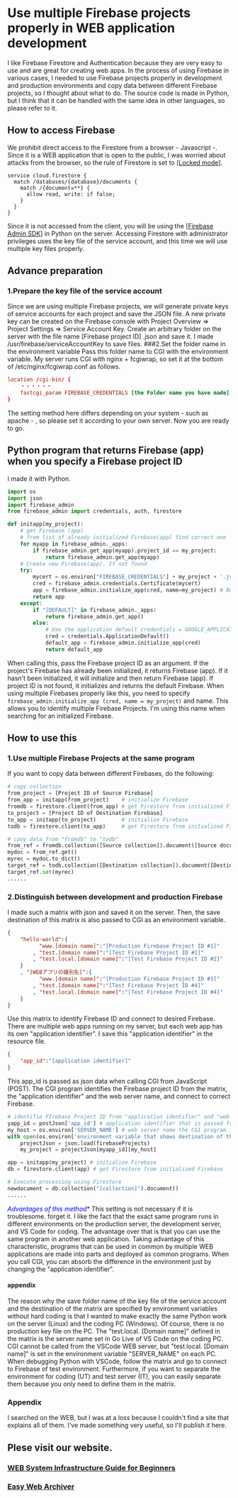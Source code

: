 # Use multiple Firebase projects properly in WEB application development
I like Firebase Firestore and Authentication because they are very easy to use and are great for creating web apps.
In the process of using Firebase in various cases, I needed to use Firebase projects properly in development and production environments and copy data between different Firebase projects, so I thought about what to do.
The source code is made in Python, but I think that it can be handled with the same idea in other languages, so please refer to it.
## How to access Firebase
We prohibit direct access to the Firestore from a browser - Javascript -. Since it is a WEB application that is open to the public, I was worried about attacks from the browser, so the rule of Firestore is set to [[Locked mode]](https://firebase.google.com/docs/firestore/quickstart?authuser=0#locked-mode).

```
service cloud.firestore {
  match /databases/{database}/documents {
    match /{document=**} {
      allow read, write: if false;
    }
  }
}
```
Since it is not accessed from the client, you will be using the [[Firebase Admin SDK]](https://firebase.google.com/docs/admin/setup) in Python on the server.
Accessing Firestore with administrator privileges uses the key file of the service account, and this time we will use multiple key files properly.
## Advance preparation
### 1.Prepare the key file of the service account
Since we are using multiple Firebase projects, we will generate private keys of service accounts for each project and save the JSON file.
A new private key can be created on the Firebase console with Project Overview => Project Settings => Service Account Key.
Create an arbitrary folder on the server with the file name [Firebase project ID] .json and save it. I made /usr/firebase/serviceAccountKey to save files.
###2.Set the folder name in the environment variable
Pass this folder name to CGI with the environment variable. My server runs CGI with nginx + fcgiwrap, so set it at the bottom of /etc/nginx/fcgiwrap.conf as follows.

```fcgiwrap.conf
location /cgi-bin/ {
    ・・・・・・
    fastcgi_param FIREBASE_CREDENTIALS [the Folder name you have made];
}
```
The setting method here differs depending on your system - such as apache - , so please set it according to your own server.
Now you are ready to go.

## Python program that returns Firebase (app) when you specify a Firebase project ID
I made it with Python.

```py
import os
import json
import firebase_admin
from firebase_admin import credentials, auth, firestore

def initapp(my_project):
    # get Firebase (app)
    # from list of already initialized Firebase(app) find correct one
    for myapp in firebase_admin._apps:
        if firebase_admin.get_app(myapp).project_id == my_project:
            return firebase_admin.get_app(myapp)
    # Create new Firebase(app), If not found
    try:
        mycert = os.environ["FIREBASE_CREDENTIALS"] + my_project + '.json'
        cred = firebase_admin.credentials.Certificate(mycert)
        app = firebase_admin.initialize_app(cred, name=my_project) # Be sure to specify name
        return app
    except:
        if "[DEFAULT]" in firebase_admin._apps:
            return firebase_admin.get_app()
        else:
            # Use the application default credentials = GOOGLE_APPLICATION_CREDENTIALS 
            cred = credentials.ApplicationDefault()
            default_app = firebase_admin.initialize_app(cred)
            return default_app

```
When calling this, pass the Firebase project ID as an argument.
If the project's Firebase has already been initialized, it returns Firebase (app). If it hasn't been initialized, it will initialize and then return Firebase (app). If project ID is not found, it initializes and returns the default Firebase.
When using multiple Firebases properly like this, you need to specify `firebase_admin.initialize_app (cred, name = my_project)` and name. This allows you to identify multiple Firebase Projects. I'm using this name when searching for an initialized Firebase.

## How to use this
### 1.Use multiple Firebase Projects at the same program
If you want to copy data between different Firebases, do the following:

```py
# copy collection
from_project = [Project ID of Source Firebase]
from_app = initapp(from_project)    # initialize Firebase
fromdb = firestore.client(from_app) # get Firestore from initialized Firebase
to_project = [Project ID of Destination Firebase]
to_app = initapp(to_project)        # initialize Firebase
todb = firestore.client(to_app)     # get Firestore from initialized Firebase

# cpoy data from "fromdb" to "todb"
from_ref = fromdb.collection([Source collection]).document([Source document-ID])
mydoc = from_ref.get()
myrec = mydoc.to_dict()
target_ref = todb.collection([Destination collection]).document([Destination document-ID])
target_ref.set(myrec)
......

```

### 2.Distinguish between development and production Firebase
I made such a matrix with json and saved it on the server. Then, the save destination of this matrix is also passed to CGI as an environment variable.

```json
{
    "hello-world":{
          "www.[domain name]":"[Production Firebase Project ID #1]"
        , "test.[domain name]":"[Test Firebase Project ID #2]"
        , "test.local.[domain name]":"[Test Firebase Project ID #2]"
    }
    , "[WEBアプリの識別名]":{
          "www.[domain name]":"[Production Firebase Project ID #3]"
        , "test.[domain name]":"[Test Firebase Project ID #4]"
        , "test.local.[domain name]":"[Test Firebase Project ID #4]"
    }
}
```
Use this matrix to identify Firebase ID and connect to desired Firebase.
There are multiple web apps running on my server, but each web app has its own "application identifier". I save this "application identifier" in the resource file.

```json
{
    "app_id":"[application identifier]"
}
```
This app_id is passed as json data when calling CGI from JavaScript (POST).
The CGI program identifies the Firebase project ID from the matrix, the "application identifier" and the web server name, and connect to correct Firebase.

```py
# identifie FIrebase Project ID from "application identifier" and "web server name"
yapp_id = postJson['app_id'] # application identifier that is passed from JavaScript
my_host = os.environ['SERVER_NAME'] # web server name the CGI program is running
with open(os.environ['environment variable that shows destination of the matrix']) as firebaseProjects:
    projectJson = json.load(firebaseProjects)
    my_project = projectJson[myapp_id][my_host]

app = initapp(my_project) # initialize Firebase
db = firestore.client(app) # get Firestore from initialized Firebase

# Execute processing using Firestore
newdocument = db.collection("[collection]").document()
......
```
**<font color="Blue">* Advantages of this method</font>**
This setting is not necessary if it is troublesome. forget it.
I like the fact that the exact same program runs in different environments on the production server, the development server, and VS Code for coding.
The advantage over that is that you can use the same program in another web application. Taking advantage of this characteristic, programs that can be used in common by multiple WEB applications are made into parts and deployed as common programs.
When you call CGI, you can absorb the difference in the environment just by changing the "application identifier".

#### appendix
The reason why the save folder name of the key file of the service account and the destination of the matrix are specified by environment variables without hard coding is that I wanted to make exactly the same Python work on the server (Linux) and the coding PC (Windows). Of course, there is no production key file on the PC.
The "test.local. [Domain name]" defined in the matrix is the server name set in Go Live of VS Code on the coding PC. CGI cannot be called from the VSCode WEB server, but "test.local. [Domain name]" is set in the environment variable "SERVER_NAME" on each PC. When debugging Python with VSCode, follow the matrix and go to connect to Firebase of test environment.
Furthermore, if you want to separate the environment for coding (UT) and test server (IT), you can easily separate them because you only need to define them in the matrix.

### Appendix
I searched on the WEB, but I was at a loss because I couldn't find a site that explains all of them. I've made something very useful, so I'll publish it here.

## Plese visit our website.
### [WEB System Infrastructure Guide for Beginners](https://olto3-sugi3.tk/index.html)
### [Easy Web Archiver](https://olto3-sugi3.tk/sticky-note/index.html)

